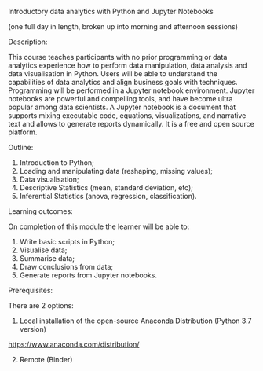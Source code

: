 Introductory data analytics with Python and Jupyter Notebooks 

(one full day in length, broken up into morning and afternoon sessions)


Description: 

This course teaches participants with no prior programming or data analytics experience how to perform data manipulation, data analysis and data visualisation in Python. Users will be able to understand the capabilities of data analytics and align business goals with techniques. Programming will be performed in a Jupyter notebook environment.  Jupyter notebooks are powerful and compelling tools, and have become ultra popular among data scientists.  A Jupyter notebook is a document that supports mixing executable code, equations, visualizations, and narrative text and allows to generate reports dynamically. It is a free and open source platform.

Outline:

1. Introduction to Python;
2. Loading and manipulating data (reshaping, missing values);
3. Data visualisation;
4. Descriptive Statistics (mean, standard deviation, etc);
5. Inferential Statistics (anova, regression, classification).

Learning outcomes:

On completion of this module the learner will be able to:

1. Write basic scripts in Python;
2. Visualise data;
3. Summarise data;
4. Draw conclusions from data;
5. Generate reports from Jupyter notebooks.


Prerequisites:

There are 2 options:

1. Local installation of the open-source Anaconda Distribution (Python 3.7 version)

https://www.anaconda.com/distribution/

2. Remote (Binder)





